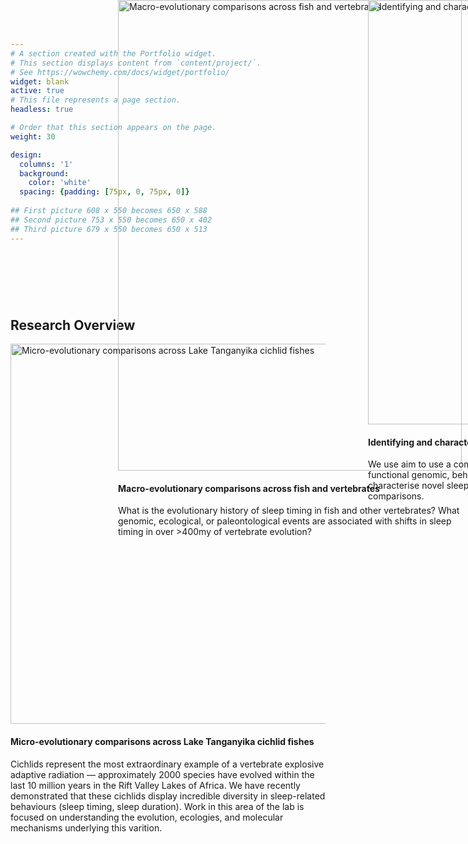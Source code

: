 ```yaml
---
# A section created with the Portfolio widget.
# This section displays content from `content/project/`.
# See https://wowchemy.com/docs/widget/portfolio/
widget: blank
active: true
# This file represents a page section.
headless: true

# Order that this section appears on the page.
weight: 30

design:
  columns: '1'
  background:
    color: 'white'
  spacing: {padding: [75px, 0, 75px, 0]}
  
## First picture 608 x 550 becomes 650 x 588
## Second picture 753 x 550 becomes 650 x 402
## Third picture 679 x 550 becomes 650 x 513
---
```

<!-- Google tag (gtag.js) -->
<script async src="https://www.googletagmanager.com/gtag/js?id=G-C2THYYG4QP"></script>
<script>
  window.dataLayer = window.dataLayer || [];
  function gtag(){dataLayer.push(arguments);}
  gtag('js', new Date());

  gtag('config', 'G-C2THYYG4QP');
</script>

<section id="research_pages" class="home-section wg-portfolio" style="padding:75px 0">

<div class="home-section-bg" style="background-color:#fff">
</div>
  <div class="container">
    <div class="row justify-content-center">
      <div class="section-heading col-12 mb-3 text-center">
        <h1 class="mb-0">Research Overview</h1>
      </div>
      <div class="col-12">
        <div class="isotope projects-container js-layout-masonry">
          <div class="project-card project-item isotope-item">
            <div class="card">
              <a>
              <img src="/post/microevolution/featured_huef45786bef8e896b52d08cf04469431c_1600721_550x0_resize_q75_h2_lanczos.webp" height="608" width="550" alt="Micro-evolutionary comparisons across Lake Tanganyika cichlid fishes" class="img-responsive" loading="lazy">
              </a>
              <div class="card-text">
                <h4>
                  <a>Micro-evolutionary comparisons across Lake Tanganyika cichlid fishes</a>
                </h4>
                  <div class="article-style">
                    <p></p>
                    <p>Cichlids represent the most extraordinary example of a vertebrate explosive adaptive radiation — approximately 2000 species have evolved within the last 10 million years in the Rift Valley Lakes of Africa. We have recently demonstrated that these cichlids display incredible diversity in sleep-related behaviours (sleep timing, sleep duration). Work in this area of the lab is focused on understanding the evolution, ecologies, and molecular mechanisms underlying this varition.
                    </p>
                    <p></p>
                  </div>
              </div>
            </div>
          </div>
          <div class="project-card project-item isotope-item" style="position: absolute; left: 400px; top: 0px;">
            <div class="card">
              <a>
                <img src="/post/macroevolution/featured_hu1fd258748b63083b57aecdf51d823f3b_290101_550x0_resize_q75_h2_lanczos.webp" height="753" width="550" alt="Macro-evolutionary comparisons across fish and vertebrates" class="img-responsive" loading="lazy">
              </a>
                <div class="card-text">
                  <h4>
                    <a>Macro-evolutionary comparisons across fish and vertebrates
                    </a>
                  </h4>
                    <div class="article-style">
                    <p></p>
                    <p>What is the evolutionary history of sleep timing in fish and other vertebrates? What genomic, ecological, or paleontological events are associated with shifts in sleep timing in over &gt;400my of vertebrate evolution?
                    </p>
                    <p></p>
                    </div>
                  </div>
                </div>
              </div>
              <div class="project-card project-item isotope-item" style="position: absolute; left: 800px; top: 0px;">
                <div class="card">
                  <a>
                    <img src="/post/sleepgenetics/featured_huff4a740af2573f4e9d9dea32d217a34c_253341_550x0_resize_q75_h2_lanczos.webp" height="679" width="550" alt="Identifying and characterising new sleep genes" class="img-responsive" loading="lazy">
                  </a>
                  <div class="card-text">
                    <h4>
                      <a>Identifying and characterising new sleep genes
                      </a>
                    </h4>
                    <div class="article-style">
                      <p></p>
                      <p>We use aim to use a combination of traditional model organisms, as well as functional genomic, behavioural, molecular, and circuit based techniques to characterise novel sleep genes and circuits identified through our evolutionary comparisons.
                      </p>
                      <p></p>
                    </div>
                  </div>
                </div>
              </div>
            </div>
        </div>
      </div>
    </div>
</section>